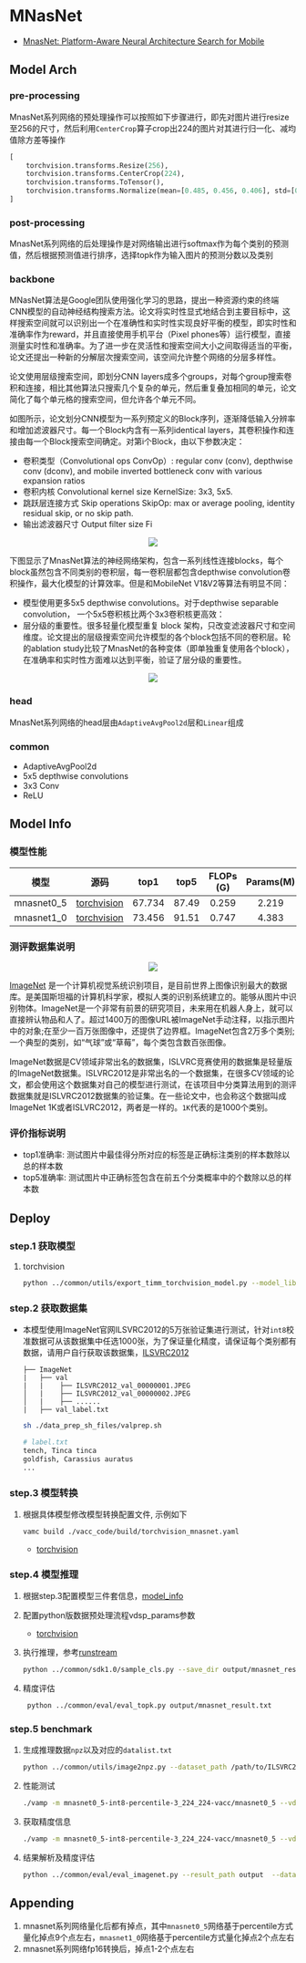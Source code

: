 # MNasNet

- [MnasNet: Platform-Aware Neural Architecture Search for Mobile](https://arxiv.org/abs/1807.11626)

## Model Arch

### pre-processing

MnasNet系列网络的预处理操作可以按照如下步骤进行，即先对图片进行resize至256的尺寸，然后利用`CenterCrop`算子crop出224的图片对其进行归一化、减均值除方差等操作

```python
[
    torchvision.transforms.Resize(256),
    torchvision.transforms.CenterCrop(224),
    torchvision.transforms.ToTensor(),
    torchvision.transforms.Normalize(mean=[0.485, 0.456, 0.406], std=[0.229, 0.224, 0.225],),
]
```

### post-processing

MnasNet系列网络的后处理操作是对网络输出进行softmax作为每个类别的预测值，然后根据预测值进行排序，选择topk作为输入图片的预测分数以及类别

### backbone

MNasNet算法是Google团队使用强化学习的思路，提出一种资源约束的终端CNN模型的自动神经结构搜索方法。论文将实时性显式地结合到主要目标中，这样搜索空间就可以识别出一个在准确性和实时性实现良好平衡的模型，即实时性和准确率作为reward，并且直接使用手机平台（Pixel phones等）运行模型，直接测量实时性和准确率。为了进一步在灵活性和搜索空间大小之间取得适当的平衡，论文还提出一种新的分解层次搜索空间，该空间允许整个网络的分层多样性。

论文使用层级搜索空间，即划分CNN layers成多个groups，对每个group搜索卷积和连接，相比其他算法只搜索几个复杂的单元，然后重复叠加相同的单元，论文简化了每个单元格的搜索空间，但允许各个单元不同。

如图所示，论文划分CNN模型为一系列预定义的Block序列，逐渐降低输入分辨率和增加滤波器尺寸。每一个Block内含有一系列identical layers，其卷积操作和连接由每一个Block搜索空间确定。对第i个Block，由以下参数决定：

- 卷积类型（Convolutional ops ConvOp）: regular conv (conv), depthwise conv (dconv), and mobile inverted bottleneck conv with various expansion ratios
- 卷积内核 Convolutional kernel size KernelSize: 3x3, 5x5.
- 跳跃层连接方式 Skip operations SkipOp: max or average pooling, identity residual skip, or no skip path.
- 输出滤波器尺寸 Output filter size Fi

<div align=center><img src="../../images/mnasnet/mnasnet_searchspace.png"></div>


下图显示了MnasNet算法的神经网络架构，包含一系列线性连接blocks，每个block虽然包含不同类别的卷积层，每一卷积层都包含depthwise convolution卷积操作，最大化模型的计算效率。但是和MobileNet V1&V2等算法有明显不同：

- 模型使用更多5x5 depthwise convolutions。对于depthwise separable convolution， 一个5x5卷积核比两个3x3卷积核更高效：
- 层分级的重要性。很多轻量化模型重复 block 架构，只改变滤波器尺寸和空间维度。论文提出的层级搜索空间允许模型的各个block包括不同的卷积层。轮的ablation study比较了MnasNet的各种变体（即单独重复使用各个block），在准确率和实时性方面难以达到平衡，验证了层分级的重要性。

<div align=center><img src="../../images/mnasnet/arch.png"></div>


### head

MnasNet系列网络的head层由`AdaptiveAvgPool2d`层和`Linear`组成

### common

- AdaptiveAvgPool2d
- 5x5 depthwise convolutions
- 3x3 Conv
- ReLU


## Model Info

### 模型性能

| 模型  | 源码 | top1  | top5 | FLOPs (G) | Params(M) | input size |
| :---: | :--: | :--: | :--: | :---: | :----: | :--------: |
| mnasnet0_5 |[torchvision](https://github.com/pytorch/vision/blob/v0.9.0/torchvision/models/mnasnet.py)| 	67.734   |  87.49   | 0.259 |    2.219    |    224    |
|  mnasnet1_0  | [torchvision](https://github.com/pytorch/vision/blob/v0.9.0/torchvision/models/mnasnet.py)| 	73.456 | 91.51|    0.747   |   4.383   |    224     |


### 测评数据集说明
<div align=center><img src="../../images/datasets/imagenet.jpg"></div>

[ImageNet](https://image-net.org) 是一个计算机视觉系统识别项目，是目前世界上图像识别最大的数据库。是美国斯坦福的计算机科学家，模拟人类的识别系统建立的。能够从图片中识别物体。ImageNet是一个非常有前景的研究项目，未来用在机器人身上，就可以直接辨认物品和人了。超过1400万的图像URL被ImageNet手动注释，以指示图片中的对象;在至少一百万张图像中，还提供了边界框。ImageNet包含2万多个类别; 一个典型的类别，如“气球”或“草莓”，每个类包含数百张图像。

ImageNet数据是CV领域非常出名的数据集，ISLVRC竞赛使用的数据集是轻量版的ImageNet数据集。ISLVRC2012是非常出名的一个数据集，在很多CV领域的论文，都会使用这个数据集对自己的模型进行测试，在该项目中分类算法用到的测评数据集就是ISLVRC2012数据集的验证集。在一些论文中，也会称这个数据叫成ImageNet 1K或者ISLVRC2012，两者是一样的。`1K`代表的是1000个类别。

### 评价指标说明

- top1准确率: 测试图片中最佳得分所对应的标签是正确标注类别的样本数除以总的样本数
- top5准确率: 测试图片中正确标签包含在前五个分类概率中的个数除以总的样本数

## Deploy

### step.1 获取模型

1. torchvision
    ```bash
    python ../common/utils/export_timm_torchvision_model.py --model_library torchvision  --model_name mnasnet0_5 --save_dir ./onnx  --size 224 --pretrained_weights xxx.pth
    ```
### step.2 获取数据集
- 本模型使用ImageNet官网ILSVRC2012的5万张验证集进行测试，针对`int8`校准数据可从该数据集中任选1000张，为了保证量化精度，请保证每个类别都有数据，请用户自行获取该数据集，[ILSVRC2012](https://image-net.org/challenges/LSVRC/2012/index.php)

    ```
    ├── ImageNet
    |   ├── val
    |   |    ├── ILSVRC2012_val_00000001.JPEG
    │   |    ├── ILSVRC2012_val_00000002.JPEG
    │   |    ├── ......
    |   ├── val_label.txt
    ```

    ```bash
    sh ./data_prep_sh_files/valprep.sh
    ```

    ```bash
    # label.txt
    tench, Tinca tinca
    goldfish, Carassius auratus
    ...
    ```

### step.3 模型转换

1. 根据具体模型修改模型转换配置文件, 示例如下
    ```bash
    vamc build ./vacc_code/build/torchvision_mnasnet.yaml
    ```
    - [torchvision](./vacc_code/build/torchvision_mnasnet.yaml)

### step.4 模型推理
1. 根据step.3配置模型三件套信息，[model_info](./vacc_code/model_info/model_info_mnasnet.json)
2. 配置python版数据预处理流程vdsp_params参数
   - [torchvision](./vacc_code/vdsp_params/sdk1.0/torchvision-mnasnet1_0-vdsp_params.json)
   
3. 执行推理，参考[runstream](../common/sdk1.0/sample_cls.py)
    ```bash
    python ../common/sdk1.0/sample_cls.py --save_dir output/mnasnet_result.txt
    ```

4. 精度评估
   ```bash
    python ../common/eval/eval_topk.py output/mnasnet_result.txt
   ```

### step.5 benchmark
1. 生成推理数据`npz`以及对应的`datalist.txt`
    ```bash
    python ../common/utils/image2npz.py --dataset_path /path/to/ILSVRC2012_img_val --target_path  /path/to/input_npz  --text_path npz_datalist.txt
    ```
2. 性能测试
    ```bash
    ./vamp -m mnasnet0_5-int8-percentile-3_224_224-vacc/mnasnet0_5 --vdsp_params ./vacc_code/vdsp_params/vamp/torchvision-mnasnet0_5-vdsp_params.json  -i 8 -p 1 -b 22
    ```
    
3. 获取精度信息
    ```bash
    ./vamp -m mnasnet0_5-int8-percentile-3_224_224-vacc/mnasnet0_5 --vdsp_params ./vacc_code/vdsp_params/vamp/torchvision-mnasnet0_5-vdsp_params.json  -i 8 -p 1 -b 22 --datalist npz_datalist.txt --path_output output
    ```
4. 结果解析及精度评估
    ```bash
    python ../common/eval/eval_imagenet.py --result_path output  --datalist npz_datalist.txt --label data/label/imagenet.txt
    ```


## Appending
1. mnasnet系列网络量化后都有掉点，其中`mnasnet0_5`网络基于percentile方式量化掉点9个点左右，`mnasnet1_0`网络基于percentile方式量化掉点2个点左右
2. mnasnet系列网络fp16转换后，掉点1-2个点左右
